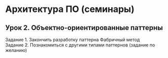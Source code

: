 # Архитектура ПО (семинары)
## Урок 2. Объектно-ориентированные паттерны
Задание 1. Закончить разработку паттерна Фабричный метод <br />
Задание 2. Познакомиться с другими типами паттернов (задание по желанию) <br />
